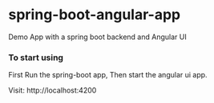 # spring-boot-angular-app
Demo App with a spring boot backend and Angular UI

### To start using 
First Run the spring-boot app,
Then start the angular ui app.

Visit:
http://localhost:4200